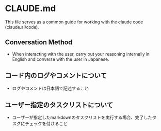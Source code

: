 # CLAUDE.md

This file serves as a common guide for working with the claude code (claude.ai/code).

## Conversation Method
- When interacting with the user, carry out your reasoning internally in English and converse with the user in Japanese.

## コード内のログやコメントについて
- ログやコメントは日本語で記述すること

## ユーザー指定のタスクリストについて
- ユーザーが指定したmarkdownのタスクリストを実行する場合、完了したタスクにチェックを付けること
